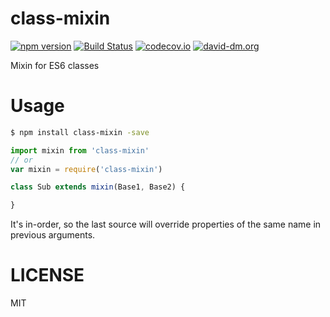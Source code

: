 # class-mixin
  [![npm version](https://img.shields.io/npm/v/class-mixin.svg?style=flat)](https://www.npmjs.com/package/class-mixin)
  [![Build Status](https://travis-ci.org/daysv/class-mixin.svg?branch=master)](https://travis-ci.org/daysv/class-mixin)
  [![codecov.io](https://codecov.io/github/daysv/class-mixin/coverage.svg?branch=master)](https://codecov.io/github/daysv/class-mixin?branch=master)
  [![david-dm.org](https://david-dm.org/daysv/class-mixin.svg)](https://github.com/daysv/class-mixin)

 Mixin for ES6 classes
# Usage

```bash
$ npm install class-mixin -save
```

```js
import mixin from 'class-mixin'
// or
var mixin = require('class-mixin')
```

```js
class Sub extends mixin(Base1, Base2) {

}
```
It's in-order, so the last source will override properties of the same name in previous arguments.

# LICENSE
MIT
